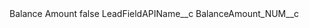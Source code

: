<?xml version="1.0" encoding="UTF-8"?>
<CustomMetadata xmlns="http://soap.sforce.com/2006/04/metadata" xmlns:xsi="http://www.w3.org/2001/XMLSchema-instance" xmlns:xsd="http://www.w3.org/2001/XMLSchema">
    <label>Balance Amount</label>
    <protected>false</protected>
    <values>
        <field>LeadFieldAPIName__c</field>
        <value xsi:type="xsd:string">BalanceAmount_NUM__c</value>
    </values>
</CustomMetadata>
